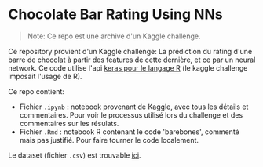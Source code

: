 # Chocolate Bar Rating Using NNs

> Note: Ce repo est une archive d'un Kaggle challenge.

Ce repository provient d'un Kaggle challenge: La prédiction du rating d'une barre de chocolat à partir des features de cette dernière, et ce par un neural network.
Ce code utilise l'api [keras pour le langage R](https://tensorflow.rstudio.com/guide/keras/) (le kaggle challenge imposait l'usage de R).

Ce repo contient:
 - Fichier `.ipynb` : notebook provenant de Kaggle, avec tous les détails et commentaires. Pour voir le processus utilisé lors du challenge et des commentaires sur les résulats.
 - Fichier `.Rmd` : notebook R contenant le code 'barebones', commenté mais pas justifié. Pour faire tourner le code localement.

Le dataset (fichier `.csv`) est trouvable [ici](https://www.kaggle.com/rtatman/chocolate-bar-ratings).
